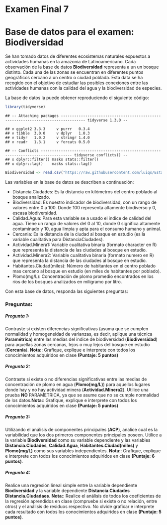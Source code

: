 Examen Final 7
================

# Base de datos para el examen: Biodiversidad

Se han tomado datos de diferentes ecosistemas naturales expuestos a
actividades humanas en la amazonia de Latinoamericano. Cada observación
de la base de datos **Biodiversidad** representa a un un bosque
distinto. Cada una de las zonas se encuentran en diferentes puntos
geográficos cercano a un centro o ciudad poblada. Esta data se ha
recogido con el objetivo de estudiar las posibles conexiones entre las
actividades humanas con la calidad del agua y la biodiversidad de
especies.

La base de datos la puede obtener reproduciendo el siguiente código:

``` r
library(tidyverse)
```

    ## -- Attaching packages --------------------------------------------------------------------------------- tidyverse 1.3.0 --

    ## v ggplot2 3.3.3     v purrr   0.3.4
    ## v tibble  3.0.0     v dplyr   1.0.3
    ## v tidyr   1.0.2     v stringr 1.4.0
    ## v readr   1.3.1     v forcats 0.5.0

    ## -- Conflicts ------------------------------------------------------------------------------------ tidyverse_conflicts() --
    ## x dplyr::filter() masks stats::filter()
    ## x dplyr::lag()    masks stats::lag()

``` r
Biodiversidad <- read.csv("https://raw.githubusercontent.com/luiqs/Estadistica-Aplicada/main/PDB/Biodiversidad.csv")
```

Las variables en la base de datos se describen a continuación:

-   Distancia.Ciudades: Es la distancia en kilómetros del centro poblado
    al bosque analizado.
-   Biodiversidad: Es nuestro indicador de biodiversidad, con un rango
    de valores entre 0 a 100. Donde 100 representa altamente biodiverso
    y 0, escasa biodiversidad.
-   Calidad.Agua: Para esta variable se a usado el indice de calidad del
    agua. Tiene un rango de valores del 0 al 10, donde 0 significa
    altamente contaminado y 10, agua limpia y apta para el consumo
    humano y animal.
-   Cercania: Es la distancia de la ciudad al bosque en estudio (es la
    variable cualitativa para DistanciaCiudades).
-   Actividad.Minera1: Variable cualitativa binaria (formato character
    en R) que representa la distancia de las ciudades al bosque en
    estudio.
-   Actividad.Minera2: Variable cualitativa binaria (formato numero
    en R) que representa la distancia de las ciudades al bosque en
    estudio.
-   Habitantes.Ciudad(miles): Número de habitantes en el centro poblado
    mas cercano al bosque en estudio (en miles de habitantes por
    poblado).
-   Plomo(mg/L): Concentración de plomo promedio encontrados en los ríos
    de los bosques analizados en miligramo por litro.

Con esta base de datos, responda las siguientes preguntas:

### Preguntas:

##### Pregunta 1:

Contraste si existen diferencias significativas (asuma que se cumplen
normalidad y homogeneidad de varianzas, es decir, aplique una técnica
**Paramétrica**) entre las medias del indice de biodiversidad
(**Biodiversidad**) para aquellas zonas cercanas, lejos o muy lejos del
bosque en estudio (**Cercania**). **Nota:**: Grafique, explique e
interprete con todos los conocimientos adquiridos en clase **(Puntaje: 5
puntos)**

##### Pregunta 2:

Contraste si existe o no diferencias significativas entre las medias de
concentración de plomo en agua (**Plomo(mg/L)**) para aquellos lugares
donde hay y no hay actividad minera (**Actividad.Minera2**). Utilice una
prueba **NO** PARAMETRICA, ya que se asume que no se cumple normalidad
de los datos.**Nota:**: Grafique, explique e interprete con todos los
conocimientos adquiridos en clase **(Puntaje: 5 puntos)**

##### Pregunta 3:

Utilizando el análisis de componentes principales (**ACP**), analice
cual es la variabilidad que los dos primeros componentes principales
poseen. Utilice a la variable **Biodiversidad** como su variable
dependiente y las variables **Distancia.Ciudades**, **Calidad.Agua**,
**Habitantes.Ciudad(miles)** y **Plomo(mg/L)** como sus variables
independientes. **Nota:**: Grafique, explique e interprete con todos los
conocimientos adquiridos en clase **(Puntaje: 6 puntos)**.

##### Pregunta 4:

Realice una regresión lineal simple entre la variable dependiente
**Biodiversidad** y la variable dependiente **Distancia.Ciudades**
**Distancia.Ciudadaes**. **Nota:**: Realice el análisis de todos los
coeficientes de la regresión aprendidos en clase (compruebe si existe o
no relación, entre otros) y el análisis de residuos respectivo. No
olvide graficar e interprete cada resultado con todos los conocimientos
adquiridos en clase **(Puntaje: 5 puntos)**.
